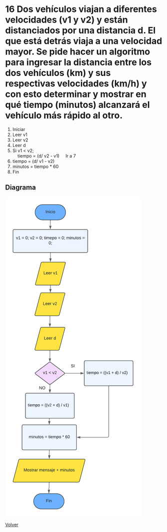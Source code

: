 # 16 Dos vehículos viajan a diferentes velocidades (v1 y v2) y están distanciados por una distancia d. El que está detrás viaja a una velocidad mayor. Se pide hacer un algoritmo para ingresar la distancia entre los dos vehículos (km) y sus respectivas velocidades (km/h) y con esto determinar y mostrar en qué tiempo (minutos) alcanzará el vehículo más rápido al otro. 
1. Iniciar
2. Leer v1
3. Leer v2
4. Leer d
5. Si v1 < v2;<br>
&nbsp;&nbsp;&nbsp;&nbsp;tiempo = (d/ v2 - v1) 
&nbsp;&nbsp;&nbsp;&nbsp;Ir a 7
6. tiempo = (d/ v1 - v2) 
7. minutos = tiempo * 60
8. Fin

## Diagrama
<img src=img/Act16.png>

<a href=../README.md > Volver </a>
